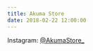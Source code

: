 ```yaml
---
title: Akuma Store
date: 2018-02-22 12:00:00
---
```


Instagram: [@AkumaStore\_](http://instagram.com/akumastore_)
